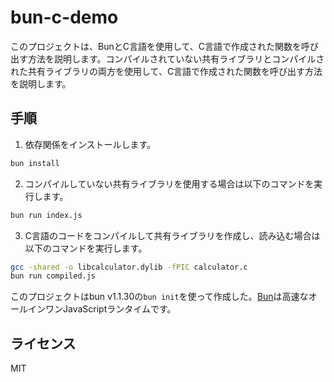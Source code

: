 # bun-c-demo

このプロジェクトは、BunとC言語を使用して、C言語で作成された関数を呼び出す方法を説明します。コンパイルされていない共有ライブラリとコンパイルされた共有ライブラリの両方を使用して、C言語で作成された関数を呼び出す方法を説明します。

## 手順

1. 依存関係をインストールします。

```bash
bun install
```

2. コンパイルしていない共有ライブラリを使用する場合は以下のコマンドを実行します。

```bash
bun run index.js
```

3. C言語のコードをコンパイルして共有ライブラリを作成し、読み込む場合は以下のコマンドを実行します。

```bash
gcc -shared -o libcalculator.dylib -fPIC calculator.c
bun run compiled.js
```

このプロジェクトはbun v1.1.30の`bun init`を使って作成した。[Bun](https://bun.sh)は高速なオールインワンJavaScriptランタイムです。

## ライセンス

MIT
